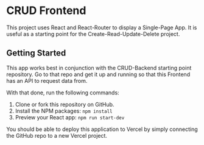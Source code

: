# CRUD Frontend

This project uses React and React-Router to display a Single-Page App. It is useful as a starting point for the Create-Read-Update-Delete project.

## Getting Started

This app works best in conjunction with the CRUD-Backend starting point repository. Go to that repo and get it up and running so that this Frontend has an API to request data from.

With that done, run the following commands:

1. Clone or fork this repository on GitHub.
2. Install the NPM packages: `npm install`
3. Preview your React app: `npm run start-dev`

You should be able to deploy this application to Vercel by simply connecting the GitHub repo to a new Vercel project.
